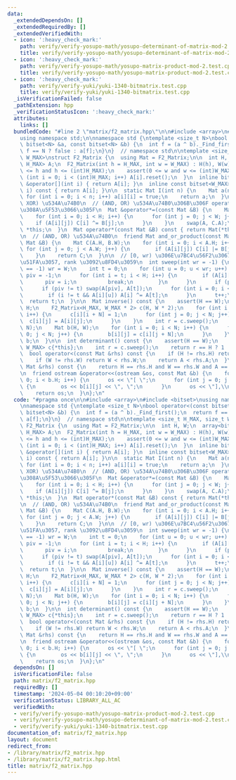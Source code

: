 ```yaml
---
data:
  _extendedDependsOn: []
  _extendedRequiredBy: []
  _extendedVerifiedWith:
  - icon: ':heavy_check_mark:'
    path: verify/verify-yosupo-math/yosupo-determinant-of-matrix-mod-2.test.cpp
    title: verify/verify-yosupo-math/yosupo-determinant-of-matrix-mod-2.test.cpp
  - icon: ':heavy_check_mark:'
    path: verify/verify-yosupo-math/yosupo-matrix-product-mod-2.test.cpp
    title: verify/verify-yosupo-math/yosupo-matrix-product-mod-2.test.cpp
  - icon: ':heavy_check_mark:'
    path: verify/verify-yuki/yuki-1340-bitmatrix.test.cpp
    title: verify/verify-yuki/yuki-1340-bitmatrix.test.cpp
  _isVerificationFailed: false
  _pathExtension: hpp
  _verificationStatusIcon: ':heavy_check_mark:'
  attributes:
    links: []
  bundledCode: "#line 2 \"matrix/f2_matrix.hpp\"\n\n#include <array>\n#include <bitset>\n\
    using namespace std;\n\nnamespace std {\ntemplate <size_t N>\nbool operator<(const\
    \ bitset<N> &a, const bitset<N> &b) {\n  int f = (a ^ b)._Find_first();\n  return\
    \ f == N ? false : a[f];\n}\n}  // namespace std\n\ntemplate <size_t H_MAX, size_t\
    \ W_MAX>\nstruct F2_Matrix {\n  using Mat = F2_Matrix;\n\n  int H, W;\n  array<bitset<W_MAX>,\
    \ H_MAX> A;\n  F2_Matrix(int h = H_MAX, int w = W_MAX) : H(h), W(w) {\n    assert(0\
    \ <= h and h <= (int)H_MAX);\n    assert(0 <= w and w <= (int)W_MAX);\n    for\
    \ (int i = 0; i < (int)H_MAX; i++) A[i].reset();\n  }\n  inline bitset<W_MAX>\
    \ &operator[](int i) { return A[i]; }\n  inline const bitset<W_MAX> &operator[](int\
    \ i) const { return A[i]; }\n\n  static Mat I(int n) {\n    Mat a(n, n);\n   \
    \ for (int i = 0; i < n; i++) a[i][i] = true;\n    return a;\n  }\n\n  // (AND,\
    \ XOR) \u534A\u74B0\n  // (AND, OR) \u534A\u74B0\u306B\u306F operator/ \u3092\u5272\
    \u308A\u5F53\u3066\u305F\n  Mat &operator*=(const Mat &B) {\n    Mat C(H, B.W);\n\
    \    for (int i = 0; i < H; i++) {\n      for (int j = 0; j < W; j++) {\n    \
    \    if (A[i][j]) C[i] ^= B[j];\n      }\n    }\n    swap(A, C.A);\n    return\
    \ *this;\n  }\n  Mat operator*(const Mat &B) const { return Mat(*this) *= B; }\n\
    \n  // (AND, OR) \u534A\u74B0\n  friend Mat and_or_product(const Mat &A, const\
    \ Mat &B) {\n    Mat C(A.H, B.W);\n    for (int i = 0; i < A.H; i++) {\n     \
    \ for (int j = 0; j < A.W; j++) {\n        if (A[i][j]) C[i] |= B[j];\n      }\n\
    \    }\n    return C;\n  }\n\n  // [0, wr) \u306E\u7BC4\u56F2\u3067\u6383\u304D\
    \u51FA\u3057, rank \u3092\u8FD4\u3059\n  int sweep(int wr = -1) {\n    if (wr\
    \ == -1) wr = W;\n    int t = 0;\n    for (int u = 0; u < wr; u++) {\n      int\
    \ piv = -1;\n      for (int i = t; i < H; i++) {\n        if (A[i][u]) {\n   \
    \       piv = i;\n          break;\n        }\n      }\n      if (piv == -1) continue;\n\
    \      if (piv != t) swap(A[piv], A[t]);\n      for (int i = 0; i < H; i++) {\n\
    \        if (i != t && A[i][u]) A[i] ^= A[t];\n      }\n      t++;\n    }\n  \
    \  return t;\n  }\n\n  Mat inverse() const {\n    assert(H == W);\n    int N =\
    \ H;\n    F2_Matrix<H_MAX, W_MAX * 2> c(H, W * 2);\n    for (int i = 0; i < N;\
    \ i++) {\n      c[i][i + N] = 1;\n      for (int j = 0; j < N; j++) {\n      \
    \  c[i][j] = A[i][j];\n      }\n    }\n    int r = c.sweep();\n    assert(r ==\
    \ N);\n    Mat b(H, W);\n    for (int i = 0; i < N; i++) {\n      for (int j =\
    \ 0; j < N; j++) {\n        b[i][j] = c[i][j + N];\n      }\n    }\n    return\
    \ b;\n  }\n\n  int determinant() const {\n    assert(H == W);\n    F2_Matrix<H_MAX,\
    \ W_MAX> c{*this};\n    int r = c.sweep();\n    return r == H ? 1 : 0;\n  }\n\n\
    \  bool operator<(const Mat &rhs) const {\n    if (H != rhs.H) return H < rhs.H;\n\
    \    if (W != rhs.W) return W < rhs.W;\n    return A < rhs.A;\n  }\n  bool operator==(const\
    \ Mat &rhs) const {\n    return H == rhs.H and W == rhs.W and A == rhs.A;\n  }\n\
    \n  friend ostream &operator<<(ostream &os, const Mat &b) {\n    for (int i =\
    \ 0; i < b.H; i++) {\n      os << \"[ \";\n      for (int j = 0; j < b.W; j++)\
    \ {\n        os << b[i][j] << \", \";\n      }\n      os << \"],\\n\";\n    }\n\
    \    return os;\n  }\n};\n"
  code: "#pragma once\n\n#include <array>\n#include <bitset>\nusing namespace std;\n\
    \nnamespace std {\ntemplate <size_t N>\nbool operator<(const bitset<N> &a, const\
    \ bitset<N> &b) {\n  int f = (a ^ b)._Find_first();\n  return f == N ? false :\
    \ a[f];\n}\n}  // namespace std\n\ntemplate <size_t H_MAX, size_t W_MAX>\nstruct\
    \ F2_Matrix {\n  using Mat = F2_Matrix;\n\n  int H, W;\n  array<bitset<W_MAX>,\
    \ H_MAX> A;\n  F2_Matrix(int h = H_MAX, int w = W_MAX) : H(h), W(w) {\n    assert(0\
    \ <= h and h <= (int)H_MAX);\n    assert(0 <= w and w <= (int)W_MAX);\n    for\
    \ (int i = 0; i < (int)H_MAX; i++) A[i].reset();\n  }\n  inline bitset<W_MAX>\
    \ &operator[](int i) { return A[i]; }\n  inline const bitset<W_MAX> &operator[](int\
    \ i) const { return A[i]; }\n\n  static Mat I(int n) {\n    Mat a(n, n);\n   \
    \ for (int i = 0; i < n; i++) a[i][i] = true;\n    return a;\n  }\n\n  // (AND,\
    \ XOR) \u534A\u74B0\n  // (AND, OR) \u534A\u74B0\u306B\u306F operator/ \u3092\u5272\
    \u308A\u5F53\u3066\u305F\n  Mat &operator*=(const Mat &B) {\n    Mat C(H, B.W);\n\
    \    for (int i = 0; i < H; i++) {\n      for (int j = 0; j < W; j++) {\n    \
    \    if (A[i][j]) C[i] ^= B[j];\n      }\n    }\n    swap(A, C.A);\n    return\
    \ *this;\n  }\n  Mat operator*(const Mat &B) const { return Mat(*this) *= B; }\n\
    \n  // (AND, OR) \u534A\u74B0\n  friend Mat and_or_product(const Mat &A, const\
    \ Mat &B) {\n    Mat C(A.H, B.W);\n    for (int i = 0; i < A.H; i++) {\n     \
    \ for (int j = 0; j < A.W; j++) {\n        if (A[i][j]) C[i] |= B[j];\n      }\n\
    \    }\n    return C;\n  }\n\n  // [0, wr) \u306E\u7BC4\u56F2\u3067\u6383\u304D\
    \u51FA\u3057, rank \u3092\u8FD4\u3059\n  int sweep(int wr = -1) {\n    if (wr\
    \ == -1) wr = W;\n    int t = 0;\n    for (int u = 0; u < wr; u++) {\n      int\
    \ piv = -1;\n      for (int i = t; i < H; i++) {\n        if (A[i][u]) {\n   \
    \       piv = i;\n          break;\n        }\n      }\n      if (piv == -1) continue;\n\
    \      if (piv != t) swap(A[piv], A[t]);\n      for (int i = 0; i < H; i++) {\n\
    \        if (i != t && A[i][u]) A[i] ^= A[t];\n      }\n      t++;\n    }\n  \
    \  return t;\n  }\n\n  Mat inverse() const {\n    assert(H == W);\n    int N =\
    \ H;\n    F2_Matrix<H_MAX, W_MAX * 2> c(H, W * 2);\n    for (int i = 0; i < N;\
    \ i++) {\n      c[i][i + N] = 1;\n      for (int j = 0; j < N; j++) {\n      \
    \  c[i][j] = A[i][j];\n      }\n    }\n    int r = c.sweep();\n    assert(r ==\
    \ N);\n    Mat b(H, W);\n    for (int i = 0; i < N; i++) {\n      for (int j =\
    \ 0; j < N; j++) {\n        b[i][j] = c[i][j + N];\n      }\n    }\n    return\
    \ b;\n  }\n\n  int determinant() const {\n    assert(H == W);\n    F2_Matrix<H_MAX,\
    \ W_MAX> c{*this};\n    int r = c.sweep();\n    return r == H ? 1 : 0;\n  }\n\n\
    \  bool operator<(const Mat &rhs) const {\n    if (H != rhs.H) return H < rhs.H;\n\
    \    if (W != rhs.W) return W < rhs.W;\n    return A < rhs.A;\n  }\n  bool operator==(const\
    \ Mat &rhs) const {\n    return H == rhs.H and W == rhs.W and A == rhs.A;\n  }\n\
    \n  friend ostream &operator<<(ostream &os, const Mat &b) {\n    for (int i =\
    \ 0; i < b.H; i++) {\n      os << \"[ \";\n      for (int j = 0; j < b.W; j++)\
    \ {\n        os << b[i][j] << \", \";\n      }\n      os << \"],\\n\";\n    }\n\
    \    return os;\n  }\n};\n"
  dependsOn: []
  isVerificationFile: false
  path: matrix/f2_matrix.hpp
  requiredBy: []
  timestamp: '2024-05-04 00:10:20+09:00'
  verificationStatus: LIBRARY_ALL_AC
  verifiedWith:
  - verify/verify-yosupo-math/yosupo-matrix-product-mod-2.test.cpp
  - verify/verify-yosupo-math/yosupo-determinant-of-matrix-mod-2.test.cpp
  - verify/verify-yuki/yuki-1340-bitmatrix.test.cpp
documentation_of: matrix/f2_matrix.hpp
layout: document
redirect_from:
- /library/matrix/f2_matrix.hpp
- /library/matrix/f2_matrix.hpp.html
title: matrix/f2_matrix.hpp
---
```

